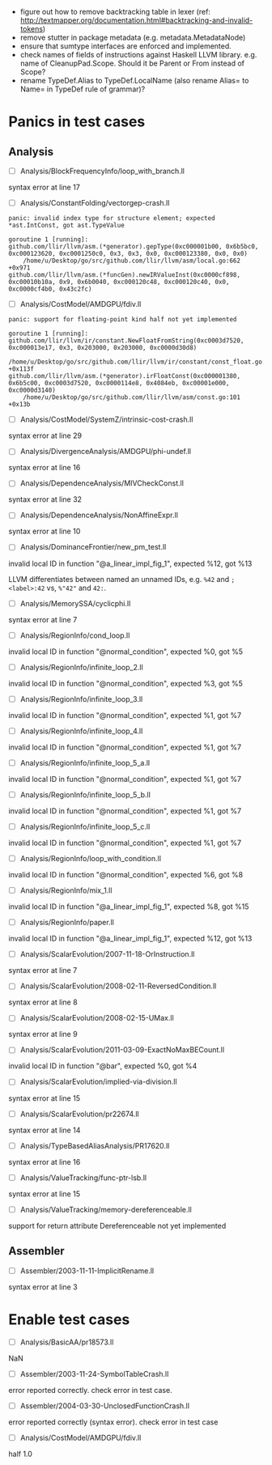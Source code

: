 * figure out how to remove backtracking table in lexer (ref: http://textmapper.org/documentation.html#backtracking-and-invalid-tokens)
* remove stutter in package metadata (e.g. metadata.MetadataNode)
* ensure that sumtype interfaces are enforced and implemented.
* check names of fields of instructions against Haskell LLVM library. e.g. name of CleanupPad.Scope. Should it be Parent or From instead of Scope?
* rename TypeDef.Alias to TypeDef.LocalName (also rename Alias= to Name= in TypeDef rule of grammar)?

# Panics in test cases

## Analysis

- [ ] Analysis/BlockFrequencyInfo/loop_with_branch.ll

syntax error at line 17

- [ ] Analysis/ConstantFolding/vectorgep-crash.ll

```
panic: invalid index type for structure element; expected *ast.IntConst, got ast.TypeValue

goroutine 1 [running]:
github.com/llir/llvm/asm.(*generator).gepType(0xc000001b00, 0x6b5bc0, 0xc000123620, 0xc0001250c0, 0x3, 0x3, 0x0, 0xc000123380, 0x0, 0x0)
	/home/u/Desktop/go/src/github.com/llir/llvm/asm/local.go:662 +0x971
github.com/llir/llvm/asm.(*funcGen).newIRValueInst(0xc0000cf898, 0xc00010b10a, 0x9, 0x6b0040, 0xc000120c48, 0xc000120c40, 0x0, 0xc0000cf4b0, 0x43c2fc)
```

- [ ] Analysis/CostModel/AMDGPU/fdiv.ll

```
panic: support for floating-point kind half not yet implemented

goroutine 1 [running]:
github.com/llir/llvm/ir/constant.NewFloatFromString(0xc0003d7520, 0xc000013e17, 0x3, 0x203000, 0x203000, 0xc0000d30d8)
	/home/u/Desktop/go/src/github.com/llir/llvm/ir/constant/const_float.go:187 +0x113f
github.com/llir/llvm/asm.(*generator).irFloatConst(0xc000001380, 0x6b5c00, 0xc0003d7520, 0xc0000114e8, 0x4084eb, 0xc00001e000, 0xc0000d3140)
	/home/u/Desktop/go/src/github.com/llir/llvm/asm/const.go:101 +0x13b
```

- [ ] Analysis/CostModel/SystemZ/intrinsic-cost-crash.ll

syntax error at line 29

- [ ] Analysis/DivergenceAnalysis/AMDGPU/phi-undef.ll

syntax error at line 16

- [ ] Analysis/DependenceAnalysis/MIVCheckConst.ll

syntax error at line 32

- [ ] Analysis/DependenceAnalysis/NonAffineExpr.ll

syntax error at line 10

- [ ] Analysis/DominanceFrontier/new_pm_test.ll

invalid local ID in function "@a_linear_impl_fig_1", expected %12, got %13

LLVM differentiates between named an unnamed IDs, e.g.
`%42` and `; <label>:42` vs, `%"42"` and `42:`.

- [ ] Analysis/MemorySSA/cyclicphi.ll

syntax error at line 7

- [ ] Analysis/RegionInfo/cond_loop.ll

invalid local ID in function "@normal_condition", expected %0, got %5

- [ ] Analysis/RegionInfo/infinite_loop_2.ll

invalid local ID in function "@normal_condition", expected %3, got %5

- [ ] Analysis/RegionInfo/infinite_loop_3.ll

invalid local ID in function "@normal_condition", expected %1, got %7

- [ ] Analysis/RegionInfo/infinite_loop_4.ll

invalid local ID in function "@normal_condition", expected %1, got %7

- [ ] Analysis/RegionInfo/infinite_loop_5_a.ll

invalid local ID in function "@normal_condition", expected %1, got %7

- [ ] Analysis/RegionInfo/infinite_loop_5_b.ll

invalid local ID in function "@normal_condition", expected %1, got %7

- [ ] Analysis/RegionInfo/infinite_loop_5_c.ll

invalid local ID in function "@normal_condition", expected %1, got %7

- [ ] Analysis/RegionInfo/loop_with_condition.ll

invalid local ID in function "@normal_condition", expected %6, got %8

- [ ] Analysis/RegionInfo/mix_1.ll

invalid local ID in function "@a_linear_impl_fig_1", expected %8, got %15

- [ ] Analysis/RegionInfo/paper.ll

invalid local ID in function "@a_linear_impl_fig_1", expected %12, got %13

- [ ] Analysis/ScalarEvolution/2007-11-18-OrInstruction.ll

syntax error at line 7

- [ ] Analysis/ScalarEvolution/2008-02-11-ReversedCondition.ll

syntax error at line 8

- [ ] Analysis/ScalarEvolution/2008-02-15-UMax.ll

syntax error at line 9

- [ ] Analysis/ScalarEvolution/2011-03-09-ExactNoMaxBECount.ll

invalid local ID in function "@bar", expected %0, got %4

- [ ] Analysis/ScalarEvolution/implied-via-division.ll

syntax error at line 15

- [ ] Analysis/ScalarEvolution/pr22674.ll

syntax error at line 14

- [ ] Analysis/TypeBasedAliasAnalysis/PR17620.ll

syntax error at line 16

- [ ] Analysis/ValueTracking/func-ptr-lsb.ll

syntax error at line 15

- [ ] Analysis/ValueTracking/memory-dereferenceable.ll

support for return attribute Dereferenceable not yet implemented

## Assembler

- [ ] Assembler/2003-11-11-ImplicitRename.ll

syntax error at line 3

# Enable test cases

- [ ] Analysis/BasicAA/pr18573.ll

NaN

- [ ] Assembler/2003-11-24-SymbolTableCrash.ll

error reported correctly. check error in test case.

- [ ] Assembler/2004-03-30-UnclosedFunctionCrash.ll

error reported correctly (syntax error). check error in test case

- [ ] Analysis/CostModel/AMDGPU/fdiv.ll

half 1.0
